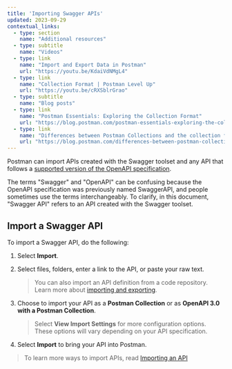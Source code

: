 ```yaml
---
title: 'Importing Swagger APIs'
updated: 2023-09-29
contextual_links:
  - type: section
    name: "Additional resources"
  - type: subtitle
    name: "Videos"
  - type: link
    name: "Import and Export Data in Postman"
    url: "https://youtu.be/KdaiVdNMgL4"
  - type: link
    name: "Collection Format | Postman Level Up"
    url: "https://youtu.be/cRXSblrGrao"
  - type: subtitle
    name: "Blog posts"
  - type: link
    name: "Postman Essentials: Exploring the Collection Format"
    url: "https://blog.postman.com/postman-essentials-exploring-the-collection-format/"
  - type: link
    name: "Differences between Postman Collections and the collection format"
    url: "https://blog.postman.com/differences-between-postman-collections-and-collection-format/"
---
```


Postman can import APIs created with the Swagger toolset and any API that follows a [supported version of the OpenAPI specification](/docs/designing-and-developing-your-api/importing-an-api/#supported-api-definitions-formats).

The terms "Swagger" and "OpenAPI" can be confusing because the OpenAPI specification was previously named SwaggerAPI, and people sometimes use the terms interchangeably. To clarify, in this document, "Swagger API" refers to an API created with the Swagger toolset.

## Import a Swagger API

To import a Swagger API, do the following:

1. Select **Import**.
1. Select files, folders, enter a link to the API, or paste your raw text.

    > You can also import an API definition from a code repository. Learn more about [importing and exporting](/docs/getting-started/importing-and-exporting/importing-and-exporting-overview/).

1. Choose to import your API as a **Postman Collection** or as **OpenAPI 3.0 with a Postman Collection**.

    > Select **View Import Settings** for more configuration options. These options will vary depending on your API specification.

1. Select **Import** to bring your API into Postman.

> To learn more ways to import APIs, read [Importing an API](/docs/designing-and-developing-your-api/importing-an-api/)
